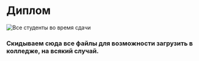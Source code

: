 # Диплом

![Все студенты во время сдачи](https://www.meme-arsenal.com/memes/4b087e7e2e008e4465b03cb7e76e1e46.jpg)

### Скидываем сюда все файлы для возможности загрузить в колледже, на всякий случай.
